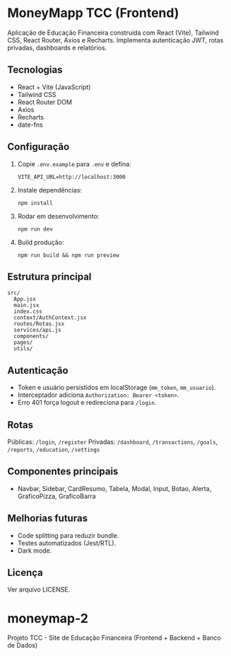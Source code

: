 # MoneyMapp TCC (Frontend)

Aplicação de Educação Financeira construída com React (Vite), Tailwind CSS, React Router, Axios e Recharts. Implementa autenticação JWT, rotas privadas, dashboards e relatórios.

## Tecnologias
- React + Vite (JavaScript)
- Tailwind CSS
- React Router DOM
- Axios
- Recharts
- date-fns

## Configuração
1. Copie `.env.example` para `.env` e defina:
   ```
   VITE_API_URL=http://localhost:3000
   ```
2. Instale dependências:
   ```
   npm install
   ```
3. Rodar em desenvolvimento:
   ```
   npm run dev
   ```
4. Build produção:
   ```
   npm run build && npm run preview
   ```

## Estrutura principal
```
src/
  App.jsx
  main.jsx
  index.css
  context/AuthContext.jsx
  routes/Rotas.jsx
  services/api.js
  components/
  pages/
  utils/
```

## Autenticação
- Token e usuário persistidos em localStorage (`mm_token`, `mm_usuario`).
- Interceptador adiciona `Authorization: Bearer <token>`.
- Erro 401 força logout e redireciona para `/login`.

## Rotas
Públicas: `/login`, `/register`
Privadas: `/dashboard`, `/transactions`, `/goals`, `/reports`, `/education`, `/settings`

## Componentes principais
- Navbar, Sidebar, CardResumo, Tabela, Modal, Input, Botao, Alerta, GraficoPizza, GraficoBarra

## Melhorias futuras
- Code splitting para reduzir bundle.
- Testes automatizados (Jest/RTL).
- Dark mode.

## Licença
Ver arquivo LICENSE.
# moneymap-2
Projeto TCC - Site de Educação Financeira (Frontend + Backend + Banco de Dados)
